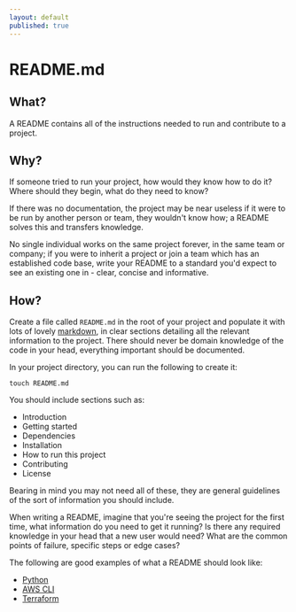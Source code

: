 ```yaml
---
layout: default
published: true
---
```

# README.md

## What?

A README contains all of the instructions needed to run and contribute to a project.

## Why?

If someone tried to run your project, how would they know how to do it? Where should they begin, what do they need to know?

If there was no documentation, the project may be near useless if it were to be run by another person or team, they wouldn't know how; a README solves this and transfers knowledge.

No single individual works on the same project forever, in the same team or company; if you were to inherit a project or join a team which has an established code base, write your README to a standard you'd expect to see an existing one in - clear, concise and informative.

## How?

Create a file called `README.md` in the root of your project and populate it with lots of lovely [markdown](./Markdown.md), in clear sections detailing all the relevant information to the project. There should never be domain knowledge of the code in your head, everything important should be documented.

In your project directory, you can run the following to create it:

    touch README.md

You should include sections such as:

- Introduction
- Getting started
- Dependencies
- Installation
- How to run this project
- Contributing
- License

Bearing in mind you may not need all of these, they are general guidelines of the sort of information you should include.

When writing a README, imagine that you're seeing the project for the first time, what information do you need to get it running? Is there any required knowledge in your head that a new user would need? What are the common points of failure, specific steps or edge cases?


The following are good examples of what a README should look like:  
- [Python](https://github.com/python/cpython/blob/master/README.rst)
- [AWS CLI](https://github.com/aws/aws-cli/blob/develop/README.rst)
- [Terraform](https://github.com/hashicorp/terraform/blob/master/README.md)
